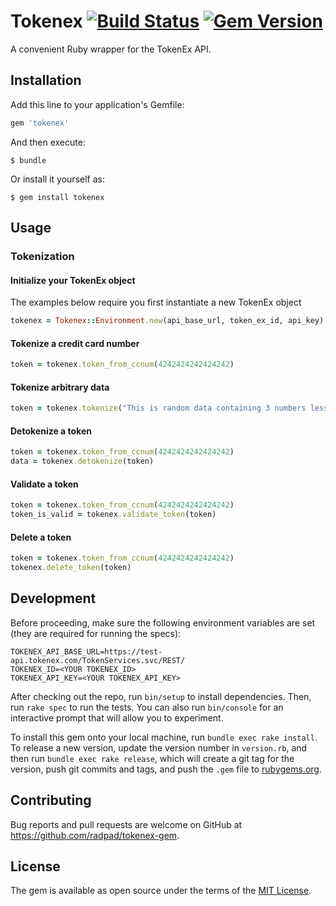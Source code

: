 # Tokenex [![Build Status](https://travis-ci.org/RadPad/tokenex-gem.svg?branch=master)](https://travis-ci.org/RadPad/tokenex-gem) [![Gem Version](https://badge.fury.io/rb/tokenex.svg)](https://badge.fury.io/rb/tokenex)

A convenient Ruby wrapper for the TokenEx API.

## Installation

Add this line to your application's Gemfile:

```ruby
gem 'tokenex'
```

And then execute:

    $ bundle

Or install it yourself as:

    $ gem install tokenex

## Usage

### Tokenization

#### Initialize your TokenEx object

The examples below require you first instantiate a new TokenEx object

```ruby
tokenex = Tokenex::Environment.new(api_base_url, token_ex_id, api_key)
```

#### Tokenize a credit card number
```ruby
token = tokenex.token_from_ccnum(4242424242424242)
```

#### Tokenize arbitrary data
```ruby
token = tokenex.tokenize("This is random data containing 3 numbers less than 10")
```

#### Detokenize a token
```ruby
token = tokenex.token_from_ccnum(4242424242424242)
data = tokenex.detokenize(token)
```

#### Validate a token
```ruby
token = tokenex.token_from_ccnum(4242424242424242)
token_is_valid = tokenex.validate_token(token)
```

#### Delete a token
```ruby
token = tokenex.token_from_ccnum(4242424242424242)
tokenex.delete_token(token)
```

## Development

Before proceeding, make sure the following environment variables are set (they are required for running the specs):
```
TOKENEX_API_BASE_URL=https://test-api.tokenex.com/TokenServices.svc/REST/
TOKENEX_ID=<YOUR TOKENEX_ID>
TOKENEX_API_KEY=<YOUR TOKENEX_API_KEY>
```

After checking out the repo, run `bin/setup` to install dependencies. Then, run `rake spec` to run the tests. You can also run `bin/console` for an interactive prompt that will allow you to experiment.

To install this gem onto your local machine, run `bundle exec rake install`. To release a new version, update the version number in `version.rb`, and then run `bundle exec rake release`, which will create a git tag for the version, push git commits and tags, and push the `.gem` file to [rubygems.org](https://rubygems.org).

## Contributing

Bug reports and pull requests are welcome on GitHub at https://github.com/radpad/tokenex-gem.


## License

The gem is available as open source under the terms of the [MIT License](http://opensource.org/licenses/MIT).
